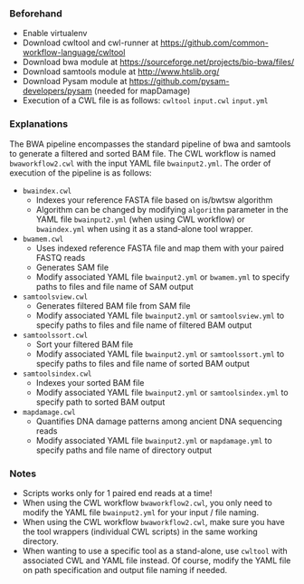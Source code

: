 ### Beforehand ###

- Enable virtualenv
- Download cwltool and cwl-runner at https://github.com/common-workflow-language/cwltool
- Download bwa module at https://sourceforge.net/projects/bio-bwa/files/ 
- Download samtools module at http://www.htslib.org/
- Download Pysam module at https://github.com/pysam-developers/pysam (needed for mapDamage)
- Execution of a CWL file is as follows: `cwltool` `input.cwl` `input.yml`

### Explanations ###
The BWA pipeline encompasses the standard pipeline of bwa and samtools to generate a filtered and sorted BAM file. The CWL workflow is named `bwaworkflow2.cwl` with the input YAML file `bwainput2.yml`.
The order of execution of the pipeline is as follows:

- `bwaindex.cwl`
  - Indexes your reference FASTA file based on is/bwtsw algorithm
  - Algorithm can be changed by modifying `algorithm` parameter in the YAML file `bwainput2.yml` (when using CWL workflow) or `bwaindex.yml` when using it as a stand-alone tool wrapper.
- `bwamem.cwl`
  - Uses indexed reference FASTA file and map them with your paired FASTQ reads
  - Generates SAM file
  - Modify associated YAML file `bwainput2.yml` or `bwamem.yml` to specify paths to files and file name of SAM output
- `samtoolsview.cwl` 
  - Generates filtered BAM file from SAM file
  - Modify associated YAML file `bwainput2.yml` or `samtoolsview.yml` to specify paths to files and file name of filtered BAM output
- `samtoolssort.cwl`
  - Sort your filtered BAM file
  - Modify associated YAML file `bwainput2.yml` or `samtoolssort.yml` to specify paths to files and file name of sorted BAM output
- `samtoolsindex.cwl`
  - Indexes your sorted BAM file
  - Modify associated YAML file `bwainput2.yml` or `samtoolsindex.yml` to specify path to sorted BAM output
- `mapdamage.cwl`
  - Quantifies DNA damage patterns among ancient DNA sequencing reads 
  - Modify associated YAML file `bwainput2.yml` or `mapdamage.yml` to specify paths and file name of directory output

### Notes ###

- Scripts works only for 1 paired end reads at a time!
- When using the CWL workflow `bwaworkflow2.cwl`, you only need to modify the YAML file `bwainput2.yml` for your input / file naming.
- When using the CWL workflow `bwaworkflow2.cwl`, make sure you have the tool wrappers (individual CWL scripts) in the same working directory.
- When wanting to use a specific tool as a stand-alone, use `cwltool` with associated CWL and YAML file instead. Of course, modify the YAML file on path specification and output file naming if needed.
